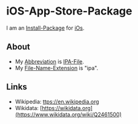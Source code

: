# iOS-App-Store-Package

I am an [Install-Package](9000177.md) for [iOs](9100004.md).

## About

- My [Abbreviation](210000000.md) is [IPA-File](2000258.md).
- My [File-Name-Extension](2000257.md) is "ipa".

## Links

- Wikipedia: [ttps://en.wikipedia.org](https://en.wikipedia.org/wiki/.ipa)
- Wikidata: [https://wikidata.org](https://www.wikidata.org/wiki/Q2461500)
